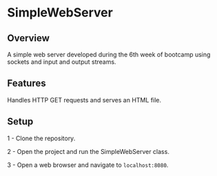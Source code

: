 # SimpleWebServer

## Overview
A simple web server developed during the 6th week of bootcamp using sockets and input and output streams.

## Features
Handles HTTP GET requests and serves an HTML file.

## Setup
1 - Clone the repository.

2 - Open the project and run the SimpleWebServer class.

3 - Open a web browser and navigate to ``localhost:8080``.
